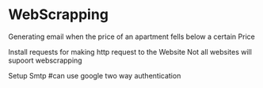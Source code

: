 # WebScrapping
Generating email when the price of an apartment fells below a certain Price

Install requests for making http request to the Website 
Not all websites will supoort webscrapping

Setup Smtp
#can use google two way authentication
